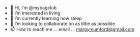 - 👋 Hi, I’m @mybagclub
- 👀 I’m interested in living
- 🌱 I’m currently learning how sleep
- 💞️ I’m looking to collaborate on as little as possible
- 📫 How to reach me ...
email ... margymumford@gmail.com
<!---
mybagclub/mybagclub is a ✨ special ✨ repository because its `README.md` (this file) appears on your GitHub profile.
You can click the Preview link to take a look at your changes.
--->
